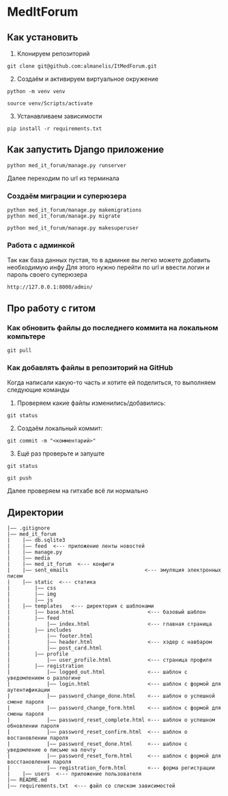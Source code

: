 MedItForum
===
## Как установить
1. Клонируем репозиторий
  ```
  git clone git@github.com:almanelis/ItMedForum.git
  ```
2. Создаём и активируем виртуальное окружение
  ```
  python -m venv venv
  ```
  ```
  source venv/Scripts/activate
  ```
3. Устанавливаем зависимости
  ```
  pip install -r requirements.txt
  ```
## Как запустить Django приложение
  ```
  python med_it_forum/manage.py runserver
  ```
  Далее переходим по url из терминала
### Создаём миграции и суперюзера
  ```
  python med_it_forum/manage.py makemigrations
  python med_it_forum/manage.py migrate
  ```
  ```
  python med_it_forum/manage.py makesuperuser
  ```
### Работа с админкой
  Так как база данных пустая, то в админке вы легко можете добавить необходимую инфу
  Для этого нужно перейти по url и ввести логин и пароль своего суперюзера
  ```
  http://127.0.0.1:8000/admin/
  ```
## Про работу с гитом
### Как обновить файлы до последнего коммита на локальном компьтере
  ```
  git pull
  ```
### Как добавлять файлы в репозиторий на GitHub
Когда написали какую-то часть и хотите ей поделиться, то выполняем следующие команды 
1. Проверяем какие файлы изменились/добавились:
  ```
  git status
  ```
2. Создаём локальный коммит:
  ```
  git commit -m "<комментарий>"
  ```
3. Ещё раз проверьте и запуште 
  ```
  git status
  ```
  ```
  git push
  ```
  Далее проверяем на гитхабе всё ли нормально
## Директории
```
|—— .gitignore
|—— med_it_forum
|    |—— db.sqlite3
|    |—— feed  <--- приложение ленты новостей
|    |—— manage.py
|    |—— media
|    |—— med_it_forum  <--- конфиги
|    |—— sent_emails                         <--- эмуляция электронных писем
|    |—— static  <--- статика
|        |—— css
|        |—— img
|        |—— js
|    |—— templates   <--- директория с шаблонами
|        |—— base.html                        <--- базовый шаблон
|        |—— feed
|            |—— index.html                   <--- главная страница
|        |—— includes
|            |—— footer.html                  
|            |—— header.html                  <--- хэдер c навбаром
|            |—— post_card.html             
|        |—— profile
|            |—— user_profile.html            <--- страница профиля 
|        |—— registration
|            |—— logged_out.html              <--- шаблон с уведомлением о разлогине
|            |—— login.html                   <--- шаблон с формой для аутентификации
|            |—— password_change_done.html    <--- шаблон о успешной смене пароля
|            |—— password_change_form.html    <--- шаблон с формой для смены пароля
|            |—— password_reset_complete.html <--- шаблон о успешном обновлении пароля
|            |—— password_reset_confirm.html  <--- шаблон о востановлении пароля
|            |—— password_reset_done.html     <--- шаблон с уведомление о письме на почту
|            |—— password_reset_form.html     <--- шаблон с формой для восстановления пароля
|            |—— registration_form.html       <--- форма регистрации
|    |—— users  <--- приложение пользователя
|—— README.md
|—— requirements.txt  <--- файл со списком зависимостей
```